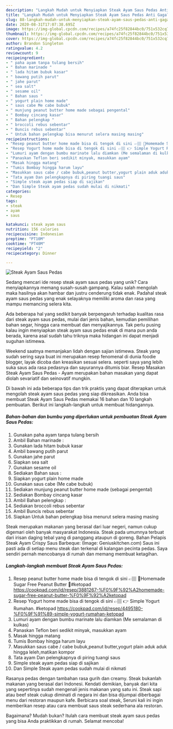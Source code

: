 ```yaml
---
description: "Langkah Mudah untuk Menyiapkan Steak Ayam Saus Pedas Anti Gagal"
title: "Langkah Mudah untuk Menyiapkan Steak Ayam Saus Pedas Anti Gagal"
slug: 88-langkah-mudah-untuk-menyiapkan-steak-ayam-saus-pedas-anti-gagal
date: 2020-08-31T17:07:38.695Z
image: https://img-global.cpcdn.com/recipes/a74fc25f82844bc0/751x532cq70/steak-ayam-saus-pedas-foto-resep-utama.jpg
thumbnail: https://img-global.cpcdn.com/recipes/a74fc25f82844bc0/751x532cq70/steak-ayam-saus-pedas-foto-resep-utama.jpg
cover: https://img-global.cpcdn.com/recipes/a74fc25f82844bc0/751x532cq70/steak-ayam-saus-pedas-foto-resep-utama.jpg
author: Brandon Singleton
ratingvalue: 4.2
reviewcount: 9
recipeingredient:
- " paha ayam tanpa tulang bersih"
- " Bahan marinade "
- " lada hitam bubuk kasar"
- " bawang putih parut"
- " jahe parut"
- " sea salt"
- " sesame oil"
- " Bahan saus "
- " yogurt plain home made"
- " saus cabe Me cabe bubuk"
- " munjung peanut butter home made sebagai pengental"
- " Bombay cincang kasar"
- " Bahan pelengkap "
- " broccoli rebus sebentar"
- " Buncis rebus sebentar"
- " Untuk bahan pelengkap bisa menurut selera masing masing"
recipeinstructions:
- "Resep peanut butter home made bisa di tengok di sini 👉🏽 💢Homemade Sugar Free Peanut Butter 💢#ketopad https://cookpad.com/id/resep/3881267-%F0%9F%92%A2homemade-sugar-free-peanut-butter-%F0%9F%92%A2ketopad"
- "Resep Yogurt home made bisa di tengok di sini 👉🏽 👉 Simple Yogurt Rumahan. #ketopad https://cookpad.com/id/resep/4495180-%F0%9F%91%89-simple-yogurt-rumahan-ketopad"
- "Lumuri ayam dengan bumbu marinate lalu diamkan (Me semalaman di kulkas)"
- "Panaskan Teflon beri sedikit minyak, masukkan ayam"
- "Masak hingga matang"
- "Tumis Bombay hingga harum layu"
- "Masukkan saus cabe / cabe bubuk,peanut butter,yogurt plain aduk aduk hingga leleh,matikan kompor"
- "Tata ayam Dan pelengkapnya di piring tuangi saus"
- "Simple steak ayam pedas siap di sajikan"
- "Dan Simple Steak ayam pedas sudah mulai di nikmati"
categories:
- Resep
tags:
- steak
- ayam
- saus

katakunci: steak ayam saus 
nutrition: 156 calories
recipecuisine: Indonesian
preptime: "PT10M"
cooktime: "PT40M"
recipeyield: "2"
recipecategory: Dinner

---
```



![Steak Ayam Saus Pedas](https://img-global.cpcdn.com/recipes/a74fc25f82844bc0/751x532cq70/steak-ayam-saus-pedas-foto-resep-utama.jpg)

Sedang mencari ide resep steak ayam saus pedas yang unik? Cara menyiapkannya memang susah-susah gampang. Kalau salah mengolah maka hasilnya akan hambar dan justru cenderung tidak enak. Padahal steak ayam saus pedas yang enak selayaknya memiliki aroma dan rasa yang mampu memancing selera kita.

Ada beberapa hal yang sedikit banyak berpengaruh terhadap kualitas rasa dari steak ayam saus pedas, mulai dari jenis bahan, kemudian pemilihan bahan segar, hingga cara membuat dan menyajikannya. Tak perlu pusing kalau ingin menyiapkan steak ayam saus pedas enak di mana pun anda berada, karena asal sudah tahu triknya maka hidangan ini dapat menjadi suguhan istimewa.

Weekend saatnya memanjakan lidah dengan sajian istimewa. Steak yang sudah sering saya buat ini merupakan resep fenomenal di dunia foodie blogger, layak dicoba dan kreasikan sesuai selera. seperti saya yang lebih suka saus ada rasa pedasnya dan sayurannya ditumis biar. Resep Masakan Steak Ayam Saus Pedas - Ayam merupakan bahan masakan yang dapat diolah sevariatif dan seinovatif mungkin.


Di bawah ini ada beberapa tips dan trik praktis yang dapat diterapkan untuk mengolah steak ayam saus pedas yang siap dikreasikan. Anda bisa membuat Steak Ayam Saus Pedas memakai 16 bahan dan 10 langkah pembuatan. Berikut ini langkah-langkah untuk membuat hidangannya.

<!--inarticleads1-->

##### Bahan-bahan dan bumbu yang diperlukan untuk pembuatan Steak Ayam Saus Pedas:

1. Gunakan  paha ayam tanpa tulang bersih
1. Ambil  Bahan marinade :
1. Gunakan  lada hitam bubuk kasar
1. Ambil  bawang putih parut
1. Gunakan  jahe parut
1. Siapkan  sea salt
1. Gunakan  sesame oil
1. Sediakan  Bahan saus :
1. Siapkan  yogurt plain home made
1. Gunakan  saus cabe (Me cabe bubuk)
1. Sediakan  munjung peanut butter home made (sebagai pengental)
1. Sediakan  Bombay cincang kasar
1. Ambil  Bahan pelengkap :
1. Sediakan  broccoli rebus sebentar
1. Ambil  Buncis rebus sebentar
1. Siapkan  Untuk bahan pelengkap bisa menurut selera masing masing


Steak merupakan makanan yang berasal dari luar negeri, namun cukup digemari oleh banyak masyarakat Indonesia. Steak pada umumnya terbuat dari irisan daging tebal yang di panggang ataupun di goreng. Bahan Pelapis Steak Ayam Crispy Saus Barbeque: (Image: Geniuskitchen.com) Saus ini pasti ada di setiap menu steak dan terkenal di kalangan pecinta pedas. Saya sendiri pernah mencobanya di rumah dan memang membuat ketagihan. 

<!--inarticleads2-->

##### Langkah-langkah membuat Steak Ayam Saus Pedas:

1. Resep peanut butter home made bisa di tengok di sini 👉🏽 💢Homemade Sugar Free Peanut Butter 💢#ketopad https://cookpad.com/id/resep/3881267-%F0%9F%92%A2homemade-sugar-free-peanut-butter-%F0%9F%92%A2ketopad
1. Resep Yogurt home made bisa di tengok di sini 👉🏽 👉 Simple Yogurt Rumahan. #ketopad https://cookpad.com/id/resep/4495180-%F0%9F%91%89-simple-yogurt-rumahan-ketopad
1. Lumuri ayam dengan bumbu marinate lalu diamkan (Me semalaman di kulkas)
1. Panaskan Teflon beri sedikit minyak, masukkan ayam
1. Masak hingga matang
1. Tumis Bombay hingga harum layu
1. Masukkan saus cabe / cabe bubuk,peanut butter,yogurt plain aduk aduk hingga leleh,matikan kompor
1. Tata ayam Dan pelengkapnya di piring tuangi saus
1. Simple steak ayam pedas siap di sajikan
1. Dan Simple Steak ayam pedas sudah mulai di nikmati


Rasanya pedas dengan tambahan rasa gurih dan creamy. Steak bukanlah makanan yang berasal dari Indonesi. Kendati demikian, banyak dari kita yang sepertinya sudah mengenali jenis makanan yang satu ini. Steak sapi atau beef steak cukup diminati di negara ini dan bisa dijumpai diberbagai menu dari restoran maupun kafe. Berbicara soal steak, Seruni kali ini ingin memberikan resep atau cara membuat saus steak sederhana ala restoran. 

Bagaimana? Mudah bukan? Itulah cara membuat steak ayam saus pedas yang bisa Anda praktikkan di rumah. Selamat mencoba!
